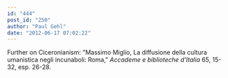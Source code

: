 ```yaml
---
id: "444"
post_id: "250"
author: "Paul Gehl"
date: "2012-06-17 07:02:22"
---
```

Further on Ciceronianism: "Massimo Miglio, La diffusione della cultura umanistica negli incunaboli: Roma," <em>Accademe e biblioteche d'Italia</em> 65, 15-32, esp. 26-28.
